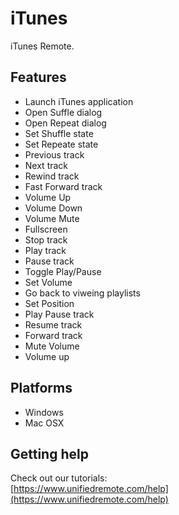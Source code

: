# iTunes
iTunes Remote.

## Features
*  Launch iTunes application
*  Open Suffle dialog
*  Open Repeat dialog
*  Set Shuffle state
*  Set Repeate state
*  Previous track
*  Next track
*  Rewind track
*  Fast Forward track
*  Volume Up
*  Volume Down
*  Volume Mute
*  Fullscreen
*  Stop track
*  Play track
*  Pause track
*  Toggle Play/Pause
*  Set Volume
*  Go back to viweing playlists
*  Set Position
*  Play Pause track
*  Resume track
*  Forward track
*  Mute Volume
*  Volume up

## Platforms
* Windows
* Mac OSX

## Getting help
Check out our tutorials: <br>
[https://www.unifiedremote.com/help](https://www.unifiedremote.com/help)
